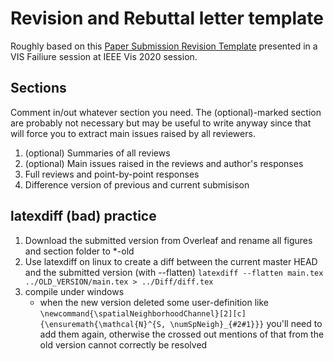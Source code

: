 # Revision and Rebuttal letter template

Roughly based on this [Paper Submission Revision Template](https://docs.google.com/document/d/1Vef5VaW1j_vtg5z9lWJo4aKgzM0hUe3UnfBdY6-_1DM/edit) presented in a VIS Failiure session at IEEE Vis 2020 session.

## Sections

Comment in/out whatever section you need.
The (optional)-marked section are probably not necessary but may be useful to write anyway since that will force you to extract main issues raised by all reviewers.

1. (optional) Summaries of all reviews
2. (optional) Main issues raised in the reviews and author's responses
3. Full reviews and point-by-point responses
4. Difference version of previous and current submisison


## latexdiff (bad) practice

1. Download the submitted version from Overleaf and rename all figures and section folder to *-old
2. Use latexdiff on linux to create a diff between the current master HEAD and the submitted version (with --flatten)
	```latexdiff --flatten main.tex ../OLD_VERSION/main.tex > ../Diff/diff.tex```
4. compile under windows
	- when the new version deleted some user-definition like
	```\newcommand{\spatialNeighborhoodChannel}[2][c]{\ensuremath{\mathcal{N}^{S, \numSpNeigh}_{#2#1}}}```
	you'll need to add them again, otherwise the crossed out mentions of that from the old version cannot correctly be resolved
